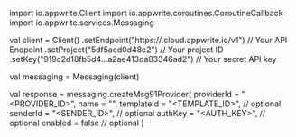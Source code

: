 import io.appwrite.Client
import io.appwrite.coroutines.CoroutineCallback
import io.appwrite.services.Messaging

val client = Client()
    .setEndpoint("https://<REGION>.cloud.appwrite.io/v1") // Your API Endpoint
    .setProject("5df5acd0d48c2") // Your project ID
    .setKey("919c2d18fb5d4...a2ae413da83346ad2") // Your secret API key

val messaging = Messaging(client)

val response = messaging.createMsg91Provider(
    providerId = "<PROVIDER_ID>",
    name = "<NAME>",
    templateId = "<TEMPLATE_ID>", // optional
    senderId = "<SENDER_ID>", // optional
    authKey = "<AUTH_KEY>", // optional
    enabled = false // optional
)
